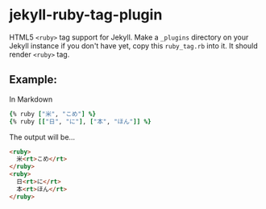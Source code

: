 # jekyll-ruby-tag-plugin
HTML5 `<ruby>` tag support for Jekyll.  Make a `_plugins` directory on your Jekyll instance if you don't have yet, copy this `ruby_tag.rb` into it.  It should render `<ruby>` tag.

## Example:

In Markdown
```ruby
{% ruby ["米", "こめ"] %}
{% ruby [["日", "に"], ["本", "ほん"]] %}
```

The output will be…
```html
<ruby>
  米<rt>こめ</rt>
</ruby>
<ruby>
  日<rt>に</rt>
  本<rt>ほん</rt>
</ruby>
```
